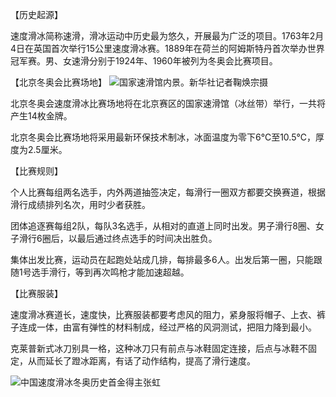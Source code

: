 【历史起源】

速度滑冰简称速滑，滑冰运动中历史最为悠久，开展最为广泛的项目。1763年2月4日在英国首次举行15公里速度滑冰赛。1889年在荷兰的阿姆斯特丹首次举办世界冠军赛。男、女速滑分别于1924年、1960年被列为冬奥会比赛项目。

【北京冬奥会比赛场地】
![国家速滑馆内景。新华社记者鞠焕宗摄](https://inews.gtimg.com/newsapp_bt/0/13075240085/641)

北京冬奥会速度滑冰比赛场地将在北京赛区的国家速滑馆（冰丝带）举行，一共将产生14枚金牌。

北京冬奥会比赛场地将采用最新环保技术制冰，冰面温度为零下6℃至10.5℃，厚度为2.5厘米。

【比赛规则】

个人比赛每组两名选手，内外两道抽签决定，每滑行一圈双方都要交换赛道，根据滑行成绩排列名次，用时少者获胜。

团体追逐赛每组2队，每队3名选手，从相对的直道上同时出发。男子滑行8圈、女子滑行6圈后，以最后通过终点选手的时间决出胜负。

集体出发比赛，运动员在起跑处站成几排，每排最多6人。出发后第一圈，只能跟随1号选手滑行，等到再次鸣枪才能加速超越。

【比赛服装】

速度滑冰赛道长，速度快，比赛服装都要考虑风的阻力，紧身服将帽子、上衣、裤子连成一体，由富有弹性的材料制成，经过严格的风洞测试，把阻力降到最小。

克莱普新式冰刀别具一格，这种冰刀只有前点与冰鞋固定连接，后点与冰鞋不固定，从而延长了蹬冰距离，有话了动作结构，提高了滑行速度。

![中国速度滑冰冬奥历史首金得主张虹](https://inews.gtimg.com/newsapp_bt/0/12705144340/641)
